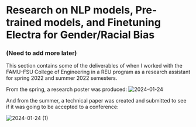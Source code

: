 # Research on NLP models, Pre-trained models, and Finetuning Electra for Gender/Racial Bias
### (Need to add more later)

This section contains some of the deliverables of when I worked with the FAMU-FSU College of Engineering in a REU program as a research assistant for spring 2022 and summer 2022 semesters.

From the spring, a research poster was produced:
![2024-01-24](https://github.com/YonYon2/demo-portfolio/assets/70590429/e5cc2353-2f9c-4f50-bd40-061b5ad02151)

And from the summer, a technical paper was created and submitted to see if it was going to be accepted to a conference:

![2024-01-24 (1)](https://github.com/YonYon2/demo-portfolio/assets/70590429/9fd4ed0e-052c-41ed-a833-d8a00ff0ab45)
